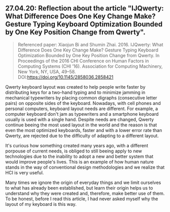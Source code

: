 ## 27.04.20: Reflection about the article "IJQwerty: What Difference Does One Key Change Make? Gesture Typing Keyboard Optimization Bounded by One Key Position Change from Qwerty".

> Referenced paper: Xiaojun Bi and Shumin Zhai. 2016. IJQwerty: What Difference Does One Key Change Make? Gesture Typing Keyboard Optimization Bounded by One Key Position Change from Qwerty. In Proceedings of the 2016 CHI Conference on Human Factors in Computing Systems (CHI ’16). Association for Computing Machinery, New York, NY, USA, 49–58. DOI:https://doi.org/10.1145/2858036.2858421

Qwerty keyboard layout was created to help people write faster by distributing keys for a two-hand typing and to minimize jamming in mechanical typewriters by placing common digraphs (consecutive letter pairs) on opposite sides of the keyboard. Nowadays, with cell phones and personal computers, keyboard layout needs are different. For example, a computer keyboard don't jam as typewriters and a smartphone keyboard usually is used with a single hand. Despite needs are changed, Qwerty continue beeing the most used layout in the world and the reason is that even the most optimized keyboards, faster and with a lower error rate than Qwerty, are rejected due to the difficulty of adapting to a different layout.

It's curious how something created many years ago, with a different porpouse of current needs, is obliged to still beeing apply to new technologies due to the inability to adopt a new and better system that would improve people's lives. This is an example of how human nature stands in the way of conventional design methodologies and we realize that HCI is very useful.

Many times we ignore the origin of everyday things and we limit ourselves to what has already been established, but learn their origin helps us to understand why they were created and, therefore, make better use of them. To be honest, before I read this article, I had never asked myself why the layout of my keyboard is this way.